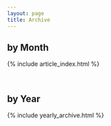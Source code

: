 ```yaml
---
layout: page
title: Archive
---
```

## by Month
{% include article_index.html %}

<br/>

## by Year
{% include yearly_archive.html %}
